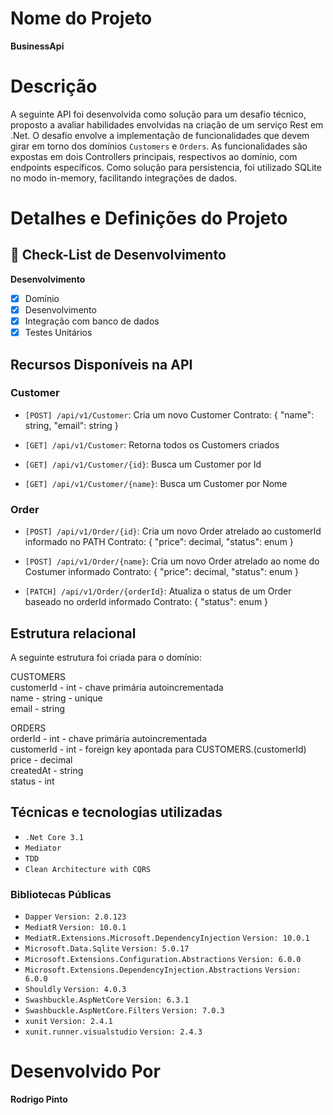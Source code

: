 # Nome do Projeto 

**BusinessApi**

# Descrição

A seguinte API foi desenvolvida como solução para um desafio técnico, proposto a avaliar habilidades envolvidas na criação de um serviço Rest em .Net. O desafio envolve a implementação de funcionalidades que devem girar em torno dos domínios `Customers` e `Orders`. 
As funcionalidades são expostas em dois Controllers principais, respectivos ao domínio, com endpoints específicos.
Como solução para persistencia, foi utilizado SQLite no modo in-memory, facilitando integrações de dados.


# Detalhes e Definições do Projeto

## :hammer: Check-List de Desenvolvimento

<strong>Desenvolvimento</strong>

- [x] Domínio
- [x] Desenvolvimento
- [x] Integração com banco de dados
- [x] Testes Unitários

## Recursos Disponíveis na API

### Customer

- `[POST] /api/v1/Customer`: Cria um novo Customer
	Contrato: {
	  "name": string,
	  "email": string
	}

- `[GET] /api/v1/Customer`: Retorna todos os Customers criados

- `[GET] /api/v1/Customer/{id}`: Busca um Customer por Id

- `[GET] /api/v1/Customer/{name}`: Busca um Customer por Nome

### Order

- `[POST] /api/v1/Order/{id}`: Cria um novo Order atrelado ao customerId informado no PATH
	Contrato: {
	  "price": decimal,
	  "status": enum
	}

- `[POST] /api/v1/Order/{name}`: Cria um novo Order atrelado ao nome do Costumer informado
	Contrato: {
	  "price": decimal,
	  "status": enum
	}

- `[PATCH] /api/v1/Order/{orderId}`: Atualiza o status de um Order baseado no orderId informado
	Contrato: {
	  "status": enum
	}

## Estrutura relacional

A seguinte estrutura foi criada para o domínio:

CUSTOMERS <br>
customerId	- int		- chave primária autoincrementada <br>
name		- string	- unique <br>
email		- string <br>

ORDERS <br>
orderId		- int		- chave primária autoincrementada <br>
customerId	- int		- foreign key apontada para CUSTOMERS.(customerId) <br>
price		- decimal <br>
createdAt	- string <br>
status		- int <br>

## Técnicas e tecnologias utilizadas

- ``.Net Core 3.1``
- ``Mediator``
- ``TDD``
- ``Clean Architecture with CQRS``

### Bibliotecas Públicas

- ``Dapper``												``Version: 2.0.123``
- ``MediatR``												``Version: 10.0.1``
- ``MediatR.Extensions.Microsoft.DependencyInjection``		``Version: 10.0.1``
- ``Microsoft.Data.Sqlite``									``Version: 5.0.17``
- ``Microsoft.Extensions.Configuration.Abstractions``		``Version: 6.0.0``
- ``Microsoft.Extensions.DependencyInjection.Abstractions``	``Version: 6.0.0``
- ``Shouldly``                                              ``Version: 4.0.3``
- ``Swashbuckle.AspNetCore``								``Version: 6.3.1``
- ``Swashbuckle.AspNetCore.Filters``						``Version: 7.0.3``
- ``xunit``                                                 ``Version: 2.4.1``
- ``xunit.runner.visualstudio``                             ``Version: 2.4.3``

# Desenvolvido Por
**Rodrigo Pinto**

